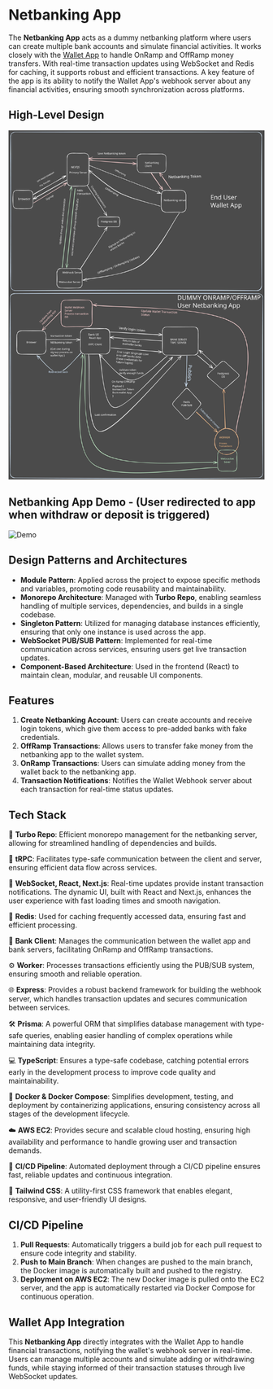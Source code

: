 # Netbanking App

The **Netbanking App** acts as a dummy netbanking platform where users can create multiple bank accounts and simulate financial activities. It works closely with the [Wallet App](https://github.com/thejasveer/WalletApp) to handle OnRamp and OffRamp money transfers. With real-time transaction updates using WebSocket and Redis for caching, it supports robust and efficient transactions. A key feature of the app is its ability to notify the Wallet App's webhook server about any financial activities, ensuring smooth synchronization across platforms.

## High-Level Design

![High-Level Design](./HighLevel.svg)

## Netbanking App Demo - (User redirected to app when withdraw or deposit is triggered)

<img src="https://raw.githubusercontent.com/thejasveer/WalletApp/main/apps/user-app/app/demo.gif" alt="Demo" width="300" height="500" />

## Design Patterns and Architectures

- **Module Pattern**: Applied across the project to expose specific methods and variables, promoting code reusability and maintainability.
- **Monorepo Architecture**: Managed with **Turbo Repo**, enabling seamless handling of multiple services, dependencies, and builds in a single codebase.
- **Singleton Pattern**: Utilized for managing database instances efficiently, ensuring that only one instance is used across the app.
- **WebSocket PUB/SUB Pattern**: Implemented for real-time communication across services, ensuring users get live transaction updates.
- **Component-Based Architecture**: Used in the frontend (React) to maintain clean, modular, and reusable UI components.

## Features

1. **Create Netbanking Account**: Users can create accounts and receive login tokens, which give them access to pre-added banks with fake credentials.
2. **OffRamp Transactions**: Allows users to transfer fake money from the netbanking app to the wallet system.
3. **OnRamp Transactions**: Users can simulate adding money from the wallet back to the netbanking app.
4. **Transaction Notifications**: Notifies the Wallet Webhook server about each transaction for real-time status updates.

## Tech Stack

🧰 **Turbo Repo**: Efficient monorepo management for the netbanking server, allowing for streamlined handling of dependencies and builds.

🔗 **tRPC**: Facilitates type-safe communication between the client and server, ensuring efficient data flow across services.

🔄 **WebSocket, React, Next.js**: Real-time updates provide instant transaction notifications. The dynamic UI, built with React and Next.js, enhances the user experience with fast loading times and smooth navigation.

💾 **Redis**: Used for caching frequently accessed data, ensuring fast and efficient processing.

🏦 **Bank Client**: Manages the communication between the wallet app and bank servers, facilitating OnRamp and OffRamp transactions.

⚙️ **Worker**: Processes transactions efficiently using the PUB/SUB system, ensuring smooth and reliable operation.

🌐 **Express**: Provides a robust backend framework for building the webhook server, which handles transaction updates and secures communication between services.

🛠️ **Prisma**: A powerful ORM that simplifies database management with type-safe queries, enabling easier handling of complex operations while maintaining data integrity.

💻 **TypeScript**: Ensures a type-safe codebase, catching potential errors early in the development process to improve code quality and maintainability.

🐳 **Docker & Docker Compose**: Simplifies development, testing, and deployment by containerizing applications, ensuring consistency across all stages of the development lifecycle.

☁️ **AWS EC2**: Provides secure and scalable cloud hosting, ensuring high availability and performance to handle growing user and transaction demands.

🔄 **CI/CD Pipeline**: Automated deployment through a CI/CD pipeline ensures fast, reliable updates and continuous integration.

🎨 **Tailwind CSS**: A utility-first CSS framework that enables elegant, responsive, and user-friendly UI designs.

## CI/CD Pipeline

1. **Pull Requests**: Automatically triggers a build job for each pull request to ensure code integrity and stability.
2. **Push to Main Branch**: When changes are pushed to the main branch, the Docker image is automatically built and pushed to the registry.
3. **Deployment on AWS EC2**: The new Docker image is pulled onto the EC2 server, and the app is automatically restarted via Docker Compose for continuous operation.

## Wallet App Integration

This **Netbanking App** directly integrates with the Wallet App to handle financial transactions, notifying the wallet's webhook server in real-time. Users can manage multiple accounts and simulate adding or withdrawing funds, while staying informed of their transaction statuses through live WebSocket updates.
